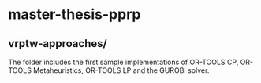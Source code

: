 # master-thesis-pprp

## vrptw-approaches/
The folder includes the first sample implementations of OR-TOOLS CP, OR-TOOLS Metaheuristics, OR-TOOLS LP and the GUROBI solver.
